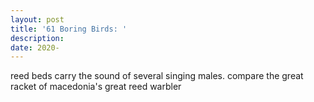 ```yaml
---
layout: post
title: '61 Boring Birds: '
description:
date: 2020-
---
```


reed beds carry the sound of several singing males. compare the great racket of macedonia's great reed warbler
